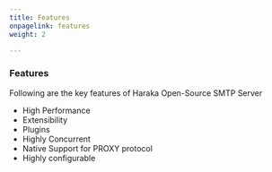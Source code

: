 ```yaml
---
title: Features
onpagelink: features
weight: 2

---
```


### Features

Following are the key features of Haraka Open-Source SMTP Server

- High Performance
- Extensibility
- Plugins
- Highly Concurrent
- Native Support for PROXY protocol
- Highly configurable

 